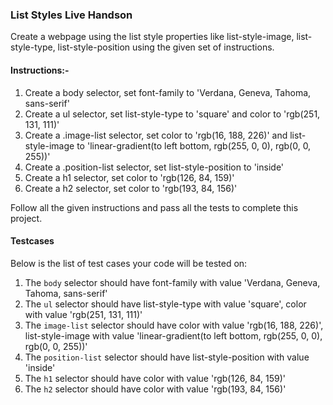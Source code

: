 ### List Styles Live Handson

Create a webpage using the list style properties like list-style-image, list-style-type, list-style-position using the given set of instructions.

#### Instructions:-

1. Create a body selector, set font-family to 'Verdana, Geneva, Tahoma, sans-serif'
2. Create a ul selector, set list-style-type to 'square' and color to 'rgb(251, 131, 111)'
3. Create a .image-list selector, set color to 'rgb(16, 188, 226)' and list-style-image to 'linear-gradient(to left bottom, rgb(255, 0, 0), rgb(0, 0, 255))'
4. Create a .position-list selector, set list-style-position to 'inside'
5. Create a h1 selector, set color to 'rgb(126, 84, 159)'
6. Create a h2 selector, set color to 'rgb(193, 84, 156)'

Follow all the given instructions and pass all the tests to complete this project.

#### Testcases

Below is the list of test cases your code will be tested on:

1. The `body` selector should have font-family with value 'Verdana, Geneva, Tahoma, sans-serif'
2. The `ul` selector should have list-style-type with value 'square', color with value 'rgb(251, 131, 111)'
3. The `image-list` selector should have color with value 'rgb(16, 188, 226)', list-style-image with value 'linear-gradient(to left bottom, rgb(255, 0, 0), rgb(0, 0, 255))'
4. The `position-list` selector should have list-style-position with value 'inside'
5. The `h1` selector should have color with value 'rgb(126, 84, 159)'
6. The `h2` selector should have color with value 'rgb(193, 84, 156)'